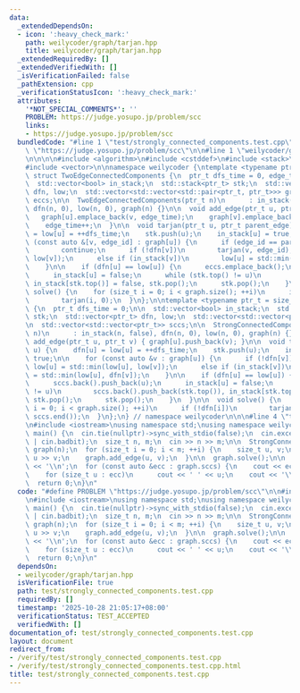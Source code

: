 ```yaml
---
data:
  _extendedDependsOn:
  - icon: ':heavy_check_mark:'
    path: weilycoder/graph/tarjan.hpp
    title: weilycoder/graph/tarjan.hpp
  _extendedRequiredBy: []
  _extendedVerifiedWith: []
  _isVerificationFailed: false
  _pathExtension: cpp
  _verificationStatusIcon: ':heavy_check_mark:'
  attributes:
    '*NOT_SPECIAL_COMMENTS*': ''
    PROBLEM: https://judge.yosupo.jp/problem/scc
    links:
    - https://judge.yosupo.jp/problem/scc
  bundledCode: "#line 1 \"test/strongly_connected_components.test.cpp\"\n#define PROBLEM\
    \ \"https://judge.yosupo.jp/problem/scc\"\n\n#line 1 \"weilycoder/graph/tarjan.hpp\"\
    \n\n\n\n#include <algorithm>\n#include <cstddef>\n#include <stack>\n#include <utility>\n\
    #include <vector>\n\nnamespace weilycoder {\ntemplate <typename ptr_t = size_t>\
    \ struct TwoEdgeConnectedComponents {\n  ptr_t dfs_time = 0, edge_time = 1;\n\n\
    \  std::vector<bool> in_stack;\n  std::stack<ptr_t> stk;\n  std::vector<ptr_t>\
    \ dfn, low;\n  std::vector<std::vector<std::pair<ptr_t, ptr_t>>> graph;\n\n  std::vector<std::vector<ptr_t>>\
    \ eccs;\n\n  TwoEdgeConnectedComponents(ptr_t n)\n      : in_stack(n, false),\
    \ dfn(n, 0), low(n, 0), graph(n) {}\n\n  void add_edge(ptr_t u, ptr_t v) {\n \
    \   graph[u].emplace_back(v, edge_time);\n    graph[v].emplace_back(u, edge_time);\n\
    \    edge_time++;\n  }\n\n  void tarjan(ptr_t u, ptr_t parent_edge) {\n    dfn[u]\
    \ = low[u] = ++dfs_time;\n    stk.push(u);\n    in_stack[u] = true;\n\n    for\
    \ (const auto &[v, edge_id] : graph[u]) {\n      if (edge_id == parent_edge)\n\
    \        continue;\n      if (!dfn[v])\n        tarjan(v, edge_id), low[u] = std::min(low[u],\
    \ low[v]);\n      else if (in_stack[v])\n        low[u] = std::min(low[u], dfn[v]);\n\
    \    }\n\n    if (dfn[u] == low[u]) {\n      eccs.emplace_back();\n      eccs.back().push_back(u);\n\
    \      in_stack[u] = false;\n      while (stk.top() != u)\n        eccs.back().push_back(stk.top()),\
    \ in_stack[stk.top()] = false, stk.pop();\n      stk.pop();\n    }\n  }\n\n  void\
    \ solve() {\n    for (size_t i = 0; i < graph.size(); ++i)\n      if (!dfn[i])\n\
    \        tarjan(i, 0);\n  }\n};\n\ntemplate <typename ptr_t = size_t> struct StrongConnectedComponents\
    \ {\n  ptr_t dfs_time = 0;\n\n  std::vector<bool> in_stack;\n  std::stack<ptr_t>\
    \ stk;\n  std::vector<ptr_t> dfn, low;\n  std::vector<std::vector<ptr_t>> graph;\n\
    \n  std::vector<std::vector<ptr_t>> sccs;\n\n  StrongConnectedComponents(ptr_t\
    \ n)\n      : in_stack(n, false), dfn(n, 0), low(n, 0), graph(n) {}\n\n  void\
    \ add_edge(ptr_t u, ptr_t v) { graph[u].push_back(v); }\n\n  void tarjan(ptr_t\
    \ u) {\n    dfn[u] = low[u] = ++dfs_time;\n    stk.push(u);\n    in_stack[u] =\
    \ true;\n\n    for (const auto &v : graph[u]) {\n      if (!dfn[v])\n        tarjan(v),\
    \ low[u] = std::min(low[u], low[v]);\n      else if (in_stack[v])\n        low[u]\
    \ = std::min(low[u], dfn[v]);\n    }\n\n    if (dfn[u] == low[u]) {\n      sccs.emplace_back();\n\
    \      sccs.back().push_back(u);\n      in_stack[u] = false;\n      while (stk.top()\
    \ != u)\n        sccs.back().push_back(stk.top()), in_stack[stk.top()] = false,\
    \ stk.pop();\n      stk.pop();\n    }\n  }\n\n  void solve() {\n    for (size_t\
    \ i = 0; i < graph.size(); ++i)\n      if (!dfn[i])\n        tarjan(i);\n    std::reverse(sccs.begin(),\
    \ sccs.end());\n  }\n};\n} // namespace weilycoder\n\n\n#line 4 \"test/strongly_connected_components.test.cpp\"\
    \n#include <iostream>\nusing namespace std;\nusing namespace weilycoder;\n\nint\
    \ main() {\n  cin.tie(nullptr)->sync_with_stdio(false);\n  cin.exceptions(cin.failbit\
    \ | cin.badbit);\n  size_t n, m;\n  cin >> n >> m;\n\n  StrongConnectedComponents\
    \ graph(n);\n  for (size_t i = 0; i < m; ++i) {\n    size_t u, v;\n    cin >>\
    \ u >> v;\n    graph.add_edge(u, v);\n  }\n\n  graph.solve();\n\n  cout << graph.sccs.size()\
    \ << '\\n';\n  for (const auto &ecc : graph.sccs) {\n    cout << ecc.size();\n\
    \    for (size_t u : ecc)\n      cout << ' ' << u;\n    cout << '\\n';\n  }\n\
    \  return 0;\n}\n"
  code: "#define PROBLEM \"https://judge.yosupo.jp/problem/scc\"\n\n#include \"../weilycoder/graph/tarjan.hpp\"\
    \n#include <iostream>\nusing namespace std;\nusing namespace weilycoder;\n\nint\
    \ main() {\n  cin.tie(nullptr)->sync_with_stdio(false);\n  cin.exceptions(cin.failbit\
    \ | cin.badbit);\n  size_t n, m;\n  cin >> n >> m;\n\n  StrongConnectedComponents\
    \ graph(n);\n  for (size_t i = 0; i < m; ++i) {\n    size_t u, v;\n    cin >>\
    \ u >> v;\n    graph.add_edge(u, v);\n  }\n\n  graph.solve();\n\n  cout << graph.sccs.size()\
    \ << '\\n';\n  for (const auto &ecc : graph.sccs) {\n    cout << ecc.size();\n\
    \    for (size_t u : ecc)\n      cout << ' ' << u;\n    cout << '\\n';\n  }\n\
    \  return 0;\n}\n"
  dependsOn:
  - weilycoder/graph/tarjan.hpp
  isVerificationFile: true
  path: test/strongly_connected_components.test.cpp
  requiredBy: []
  timestamp: '2025-10-28 21:05:17+08:00'
  verificationStatus: TEST_ACCEPTED
  verifiedWith: []
documentation_of: test/strongly_connected_components.test.cpp
layout: document
redirect_from:
- /verify/test/strongly_connected_components.test.cpp
- /verify/test/strongly_connected_components.test.cpp.html
title: test/strongly_connected_components.test.cpp
---
```

